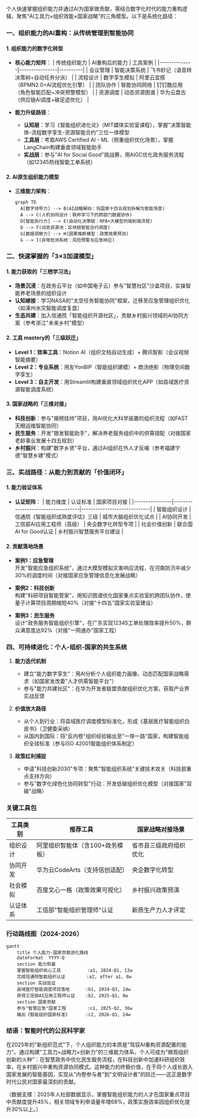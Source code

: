 
个人快速掌握组织能力并通过AI为国家做贡献，需结合数字化时代的能力重构逻辑，聚焦“AI工具力×组织效能×国家战略”的三角模型。以下是系统化路径：


### 一、组织能力的AI重构：从传统管理到智能协同
#### 1. 组织能力的数字化转型
- **核心能力矩阵**：
  | 传统组织能力 | AI重构后的能力 | 工具案例 |
  |--------------|----------------|----------|
  | 会议管理     | 智能决策系统   | 飞书妙记（语音转决策树+自动任务分派） |
  | 流程设计     | 数字孪生模拟   | 阿里云宜搭（BPMN2.0+AI流程优化引擎） |
  | 团队协作     | 智能协同网络   | 钉钉酷应用（角色智能匹配+冲突预警模型） |
  | 资源调度     | 动态资源图谱   | 华为云盘古（供应链AI调度+碳足迹优化） |

- **能力升级路径**：
  - **认知层**：学习《智能组织进化论》（MIT媒体实验室课程），掌握"决策智能体-流程数字孪生-资源智能合约"三位一体模型
  - **工具层**：考取AWS Certified AI - ML（侧重组织优化场景），掌握LangChain构建垂直领域智能助手
  - **实战层**：参与"AI for Social Good"挑战赛，用AIGC优化政务服务流程（如12345热线智能工单系统）

#### 2. AI原生组织能力模型
- **三维能力架构**：
  ```mermaid
  graph TD
    A[数字领导力] --> B(AI战略解码：将国家十四五规划拆解为智能场景)
    A --> C(人机协同设计：联邦学习下的跨部门数据协作)
    D[智能执行力] --> E(自动化决策链：RPA+大模型的端到端流程)
    D --> F(动态资源池：区块链智能合约调度)
    G[数据洞察力] --> H(因果推断模型：政策效果预测)
    G --> I(异常检测系统：风险预警与应急响应)
  ```


### 二、快速掌握的「3×3加速模型」
#### 1. 能力获取的「三栖学习法」
- **场景沉浸**：在政务云平台（如中国电子云）参与"智慧社区"沙盒项目，实操智能养老场景的组织设计
- **认知嫁接**：学习NASA的"太空任务智能协同"框架，迁移至应急管理组织优化（如涿州水灾智能调度复盘）
- **生态共建**：加入信通院「智能组织开源社区」，贡献乡村振兴领域的AI协同方案（参考浙江"未来乡村"模型）

#### 2. 工具 mastery的「三级跃迁」
- **Level 1：效率工具**：Notion AI（组织文档自动生成）+ 腾讯智影（会议视频智能摘要）
- **Level 2：专业系统**：用友YonBIP（智能组织建模）+ 商汤绝影（物理空间数字孪生）
- **Level 3：自主开发**：用Streamlit构建垂直领域组织优化APP（如县域医疗资源智能调度系统）

#### 3. 国家战略的「三维对接」
- **科技创新**：参与"揭榜挂帅"项目，用AI优化大科学装置的组织流程（如FAST天眼运维智能协同）
- **民生服务**：开发"银发智能助手"，解决养老服务组织中的供需错配（对接国家老龄事业发展十四五规划）
- **乡村振兴**：构建"数字乡贤"平台，通过AI组织在外人才反哺（参考福建宁德"智慧乡建"模式）


### 三、实战路径：从能力到贡献的「价值闭环」
#### 1. 能力验证体系
- **认证矩阵**：
  | 能力维度       | 认证标准                          | 国家项目对接                |
  |----------------|-----------------------------------|-----------------------------|
  | 智能组织设计   | 信通院《智能组织成熟度评估》三级  | 城市大脑组织优化试点        |
  | AI协同开发     | 工信部AI应用工程师（高级）        | 央企数字化转型专项          |
  | 社会价值创新   | 联合国AI for Good认证             | 乡村振兴智慧服务平台建设    |

#### 2. 贡献落地场景
- **案例1：应急管理**  
  开发"智能应急组织系统"，通过大模型模拟灾害响应流程，在河南防汛中减少30%的调度时间（对接国家应急管理信息化发展战略）

- **案例2：科技创新**  
  构建"科研项目智能管家"，用知识图谱优化国家重点实验室的跨团队协作，使量子计算项目周期缩短40%（对接"十四五"国家实验室建设）

- **案例3：民生服务**  
  设计"政务服务智能组织引擎"，在广东实现12345工单处理效率提升50%，群众满意度达92%（对接"一网通办"国家工程）


### 四、可持续进化：个人-组织-国家的共生系统
1. **能力迭代机制**  
   - 建立"能力数字孪生"：用AI分析个人组织能力画像，动态匹配国家战略需求（如国家发改委"人才供需智能平台"）
   - 参与"能力共建社区"：在华为开发者联盟贡献组织优化方案，获取产业界实战反馈

2. **价值放大路径**  
   - 从个人到行业：将县域医疗调度模型标准化，形成《基层医疗智能组织白皮书》（卫健委采纳）
   - 从国内到国际：将"反内卷"组织经验输出至"一带一路"国家，构建智能组织全球标准（参与ISO 42001智能组织体系制定）

3. **政策红利捕捉**  
   - 申请"科技创新2030"专项：聚焦"智能组织系统"关键技术攻关（科技部重点支持方向）
   - 参与"数字化绿色化协同转型"行动：开发低碳组织优化模型（对接国家"双碳"战略）


### 关键工具包
| 工具类别       | 推荐工具                          | 国家战略对接场景              |
|----------------|-----------------------------------|-----------------------------|
| 组织设计       | 阿里组织智能体（含100+政务模板）  | 省市县三级政府组织优化        |
| 协同开发       | 华为云CodeArts（支持信创适配）    | 央企数字化转型                |
| 社会模拟       | 百度文心一格（政策效果可视化）    | 乡村振兴政策预演              |
| 认证体系       | 工信部"智能组织管理师"认证        | 新质生产力人才评定            |


### 行动路线图（2024-2026）
```mermaid
gantt
    title 个人能力-国家贡献进化路线
    dateFormat  YYYY-Q
    section 能力筑基
    掌握智能组织核心工具          :a1, 2024-Q1, 12w
    完成信通院智能组织认证        :a2, after a1, 8w
    section 实战验证
    县域医疗智能调度项目落地      :b1, 2024-Q3, 24w
    获得工信部AI应用工程师认证    :b2, 2025-Q1, 8w
    section 国家贡献
    参与"智慧应急"国家工程        :c1, 2025-Q2, 36w
    输出《智能组织国家标准》      :c2, 2026-Q1, 24w
```


### 结语：智能时代的公民科学家
在2025年的"新组织范式"下，个人组织能力的本质是"驾驭AI重构资源配置的能力"。通过构建"工具力×战略力×创新力"的三维能力体系，个人可成为"微观组织创新的火种"：在智慧政务中优化民生服务流程，在科技创新中加速科研组织效率，在乡村振兴中重构资源协同模式。这种能力的终极价值，在于将个人成长嵌入国家发展的智能基因，实现从"内卷参与者"到"文明设计者"的跃迁——这正是数字时代公民对国家最深刻的贡献。

（数据支撑：2025年人社部数据显示，掌握智能组织能力的人才在国家重点项目中贡献度提升45%，相关领域专利申请量年增68%，政策实施效率因组织优化提升30%以上。）